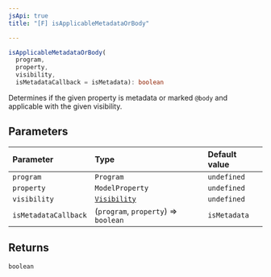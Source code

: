 ```yaml
---
jsApi: true
title: "[F] isApplicableMetadataOrBody"

---
```

```ts
isApplicableMetadataOrBody(
  program,
  property,
  visibility,
  isMetadataCallback = isMetadata): boolean
```

Determines if the given property is metadata or marked `@body` and
applicable with the given visibility.

## Parameters

| Parameter | Type | Default value |
| :------ | :------ | :------ |
| `program` | `Program` | `undefined` |
| `property` | `ModelProperty` | `undefined` |
| `visibility` | [`Visibility`](Enumeration.Visibility.md) | `undefined` |
| `isMetadataCallback` | (`program`, `property`) => `boolean` | `isMetadata` |

## Returns

`boolean`
